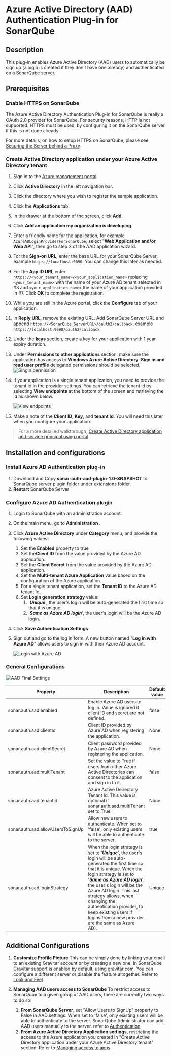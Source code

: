 # Azure Active Directory (AAD) Authentication Plug-in for SonarQube #


## Description ##
This plug-in enables Azure Active Directory (AAD) users to automatically be sign up (a login is created if they don’t have one already) and authenticated on a SonarQube server.


## Prerequisites ##

### Enable HTTPS on SonarQube ###
The Azure Active Directory Authentication Plug-in for SonarQube is really a OAuth 2.0 provider for SonarQube. For security reasons, HTTP is not supported. HTTPS must be used, by configuring it on the SonarQube server if this is not done already.

For more details, on how to setup HTTPS on SonarQube, please see [Securing the Server behind a Proxy](http://docs.sonarqube.org/display/SONAR/Securing+the+Server+Behind+a+Proxy)


### Create Active Directory application under your Azure Active Directory tenant ###

1. Sign in to the [Azure management portal](https://manage.windowsazure.com/).
1. Click **Active Directory** in the left navigation bar.
1. Click the directory where you wish to register the sample application.
1. Click the **Applications** tab.
1. In the drawer at the bottom of the screen, click **Add**.
1. Click **Add an application my organization is developing**.
1. Enter a friendly name for the application, for example `AzureADLoginProviderForSonarQube`, select "**Web Application and/or Web API**", then go to step 2 of the AAD application wizard.
1. For the **Sign-on URL**, enter the base URL for your SonarQube Server, example `https://localhost:9090`. You can change this later as needed.
1. For the **App ID URI**, enter `https://<your_tenant_name>/<your_application_name>` replacing `<your_tenant_name>` with the name of your Azure AD tenant selected in #3 and `<your_application_name>` the name of your application provided in #7. Click **OK** to complete the registration.
1. While you are still in the Azure portal, click the **Configure** tab of your application.
2. In **Reply URL**, remove the existing URL. Add SonarQube Server URL and append `https://<SonarQube_ServerURL>/oauth2/callback`, example `https://localhost:9090/oauth2/callback`
3. Under the **keys** section, create a key for your application with 1 year expiry duration.
4. Under **Permissions to other applications** section, make sure the application has access to **Windows Azure Active Directory**.  **Sign in and read user profile** delegated permissions should be selected.
![Singin permission](\_img\singin-permission.png)
5. If your application is a single tenant application, you need to provide the tenant id in the provider settings. You can retrieve the tenant id by selecting **View endpoints** at the bottom of the screen and retrieving the id as shown below.

	![View endpoints](\_img\save-tenant.png)

1. Make a note of the **Client ID**, **Key**, and **tenant Id**. You will need this later when you configure your application.

> For a more detailed walkthrough, [Create Active Directory application and service principal using portal](https://azure.microsoft.com/en-us/documentation/articles/resource-group-create-service-principal-portal/)

## Installation and configurations ##

### Install Azure AD Authentication plug-in ###

1. Downlaod and Copy **sonar-auth-aad-plugin-1.0-SNAPSHOT** to SonarQube server plugin folder under extensions folder.
2. **Restart** SonarQube Server

### Configure Azure AD Authentication plugin ###
1.  Login to SonarQube with an administration account.
2.  On the main menu, go to **Administration** .
3.  Click **Azure Active Directory** under **Category** menu, and provide the following values:
	1.  Set the **Enabled** property to true
	2.  Set the**Client ID** from the value provided by the Azure AD application.
	2.  Set the **Client Secret** from the value provided by the Azure AD application.
	3.  Set the **Multi-tenant Azure Application** value based on the configuration of the Azure application.
	4.  For a single tenant application, set the **Tenant ID** to the Azure AD tenant Id.
	5.  Set **Login generation strategy** value:
		1.  '***Unique***', the user's login will be auto-generated the first time so that it is unique. 
		2.  '***Same as Azure AD login***', the user's login will be the Azure AD login.
3. Click **Save Authentication Settings**.
4. Sign out and go to the log in form. A new button named "**Log in with Azure AD**" allows users to sign in with their Azure AD account.

	![Login with Azure AD](\_img\loginwithAD.png)

### General Configurations ###

![AAD Final Settings](\_img\aad_final_settings.png)

|Property|Description|Default value|
|--------|-----------|-------------|
|sonar.auth.aad.enabled|Enable Azure AD users to log in. Value is ignored if client ID and secret are not defined.|false|
|sonar.auth.aad.clientId|Client ID provided by Azure AD when registering the application.|None|
|sonar.auth.aad.clientSecret|Client password provided by Azure AD when registering the application.|None|
|sonar.auth.aad.multiTenant|Set the value to True if users from other Azure Active Directories can consent to the application and sign in to it. |false|
|sonar.auth.aad.tenantId|Azure Active Deirectory Tenant Id. This value is optional if sonar.auth.aad.multiTenant set to True  |None|
|sonar.auth.aad.allowUsersToSignUp|Allow new users to authenticate. When set to 'false', only existing users will be able to authenticate to the server.|true|
|sonar.auth.aad.loginStrategy|When the login strategy is set to '***Unique***', the user's login will be auto-generated the first time so that it is unique. When the login strategy is set to '***Same as Azure AD login***', the user's login will be the Azure AD login. This last strategy allows, when changing the authentication provider, to keep existing users if logins from a new provider are the same as Azure AD).|Unique|

## Additional Configurations ##

1. **Customize Profile Picture**
This can be simply done by linking your email to an existing Gravitar account or by creating a new one. In SonarQube Gravitar support is enabled by default, using gravitar.com. You can configure a different server or disable the feature altogether. Refer to [Look and Feel](http://docs.sonarqube.org/display/SONAR/Look+and+Feel)

1. **Managing AAD users access to SonarQube**
To restrict access to SonarQube to a given group of AAD users, there are currently two ways to do so:
	1. **From SonarQube Server**, set "Allow Users to SignUp" property to False in AAD settings. When set to 'false', only existing users will be able to authenticate to the server. SonarQube Administrator can add AAD users manually to the server. refer to [Authentication](http://docs.sonarqube.org/display/SONAR/Authentication)
	2. **From Azure Active Directory Application settings**, restricting the access to the Azure application you created in "Create Active Directory application under your Azure Active Directory tenant" section. Refer to  [Managing access to apps](https://azure.microsoft.com/en-us/documentation/articles/active-directory-managing-access-to-apps)

